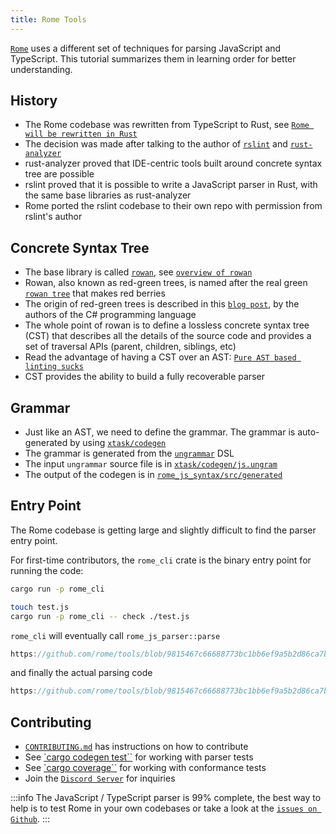 ```yaml
---
title: Rome Tools
---
```


[`Rome`](https://github.com/rome/tools) uses a different set of techniques for
parsing JavaScript and TypeScript. This tutorial summarizes them in learning
order for better understanding.

<!--truncate-->

## History

-   The Rome codebase was rewritten from TypeScript to Rust, see
    [`Rome will be rewritten in Rust`](https://web.archive.org/web/20230401084626/https://rome.tools/blog/2021/09/21/rome-will-be-rewritten-in-rust/)
-   The decision was made after talking to the author of
    [`rslint`](https://github.com/rslint/rslint) and
    [`rust-analyzer`](https://github.com/rust-lang/rust-analyzer)
-   rust-analyzer proved that IDE-centric tools built around concrete syntax
    tree are possible
-   rslint proved that it is possible to write a JavaScript parser in Rust, with
    the same base libraries as rust-analyzer
-   Rome ported the rslint codebase to their own repo with permission from
    rslint's author

## Concrete Syntax Tree

-   The base library is called [`rowan`](https://github.com/rust-analyzer/rowan),
    see
    [`overview of rowan`](https://github.com/rust-lang/rust-analyzer/blob/master/docs/dev/syntax.md)
-   Rowan, also known as red-green trees, is named after the real green
    [`rowan tree`](https://en.wikipedia.org/wiki/Rowan) that makes red berries
-   The origin of red-green trees is described in this
    [`blog post`](https://ericlippert.com/2012/06/08/red-green-trees/), by the
    authors of the C# programming language
-   The whole point of rowan is to define a lossless concrete syntax tree (CST)
    that describes all the details of the source code and provides a set of
    traversal APIs (parent, children, siblings, etc)
-   Read the advantage of having a CST over an AST:
    [`Pure AST based linting sucks`](https://rdambrosio016.github.io/rust/2020/09/18/pure-ast-based-linting-sucks.html)
-   CST provides the ability to build a fully recoverable parser

## Grammar

-   Just like an AST, we need to define the grammar. The grammar is
    auto-generated by using
    [`xtask/codegen`](https://github.com/rome/tools/tree/main/xtask/codegen)
-   The grammar is generated from the
    [`ungrammar`](https://github.com/rust-analyzer/ungrammar) DSL
-   The input `ungrammar` source file is in
    [`xtask/codegen/js.ungram`](https://github.com/rome/tools/blob/main/xtask/codegen/js.ungram)
-   The output of the codegen is in
    [`rome_js_syntax/src/generated`](https://github.com/rome/tools/tree/main/crates/rome_js_syntax/src/generated)

## Entry Point

The Rome codebase is getting large and slightly difficult to find the parser
entry point.

For first-time contributors, the `rome_cli` crate is the binary entry point for
running the code:

```bash
cargo run -p rome_cli

touch test.js
cargo run -p rome_cli -- check ./test.js
```

`rome_cli` will eventually call `rome_js_parser::parse`

```rust reference
https://github.com/rome/tools/blob/9815467c66688773bc1bb6ef9a5b2d86ca7b3682/crates/rome_js_parser/src/parse.rs#L178-L187
```

and finally the actual parsing code

```rust reference
https://github.com/rome/tools/blob/9815467c66688773bc1bb6ef9a5b2d86ca7b3682/crates/rome_js_parser/src/syntax/program.rs#L14-L17
```

## Contributing

-   [`CONTRIBUTING.md`](https://github.com/rome/tools/blob/main/CONTRIBUTING.md)
    has instructions on how to contribute
-   See
    [`cargo codegen test``](https://github.com/rome/tools/tree/main/xtask/codegen#cargo-codegen-test)
    for working with parser tests
-   See
    [`cargo coverage``](https://github.com/rome/tools/tree/main/xtask/coverage)
    for working with conformance tests
-   Join the [`Discord Server`](https://discord.com/invite/rome) for inquiries

:::info The JavaScript / TypeScript parser is 99% complete, the best way to help
is to test Rome in your own codebases or take a look at the
[`issues on Github`](https://github.com/rome/tools/issues). :::
